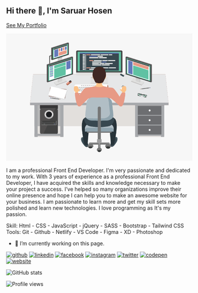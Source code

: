 ## Hi there 👋, I'm Saruar Hosen

[See My Portfolio](https://saruarhosen.netlify.app/ "See My Portfolio")

![Front End Developer](https://github.com/saruarhosenn/github-overview-pic/blob/main/4-41514_developer-png-transparent-png.png)

I am a professional Front End Developer. I'm very passionate and dedicated to my work. With 3 years of experience as a professional Front End Developer, I have acquired the skills and knowledge necessary to make your project a success. I’ve helped so many organizations improve their online presence and hope I can help you to make an awesome website for your business. I am passionate to learn more and get my skill sets more polished and learn new technologies. I love programming as It's my passion.

Skill: Html - CSS - JavaScript - jQuery - SASS - Bootstrap - Tailwind CSS
Tools: Git - Github - Netlify - VS Code - Figma - XD - Photoshop

- 🔭 I’m currently working on this page. 

[<img src='https://cdn.jsdelivr.net/npm/simple-icons@3.0.1/icons/github.svg' alt='github' height='40'>](https://github.com/saruarhosenn) [<img src='https://cdn.jsdelivr.net/npm/simple-icons@3.0.1/icons/linkedin.svg' alt='linkedin' height='40'>](https://www.linkedin.com/in/saruarhosenn/) [<img src='https://cdn.jsdelivr.net/npm/simple-icons@3.0.1/icons/facebook.svg' alt='facebook' height='40'>](https://www.facebook.com/saruarhosenn) [<img src='https://cdn.jsdelivr.net/npm/simple-icons@3.0.1/icons/instagram.svg' alt='instagram' height='40'>](https://www.instagram.com/saruarhosenn/) [<img src='https://cdn.jsdelivr.net/npm/simple-icons@3.0.1/icons/twitter.svg' alt='twitter' height='40'>](https://twitter.com/saruarhosenn) [<img src='https://cdn.jsdelivr.net/npm/simple-icons@3.0.1/icons/codepen.svg' alt='codepen' height='40'>](https://codepen.io/saruarhosen) [<img src='https://cdn.jsdelivr.net/npm/simple-icons@3.0.1/icons/icloud.svg' alt='website' height='40'>](https://saruarhosen.com/)  

![GitHub stats](https://github-readme-stats.vercel.app/api?username=saruarhosenn&show_icons=true)  

![Profile views](https://gpvc.arturio.dev/saruarhosenn)  
